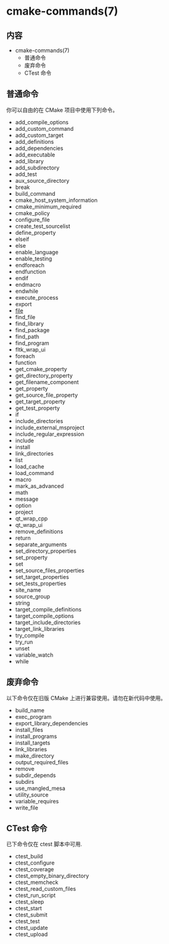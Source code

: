 # cmake-commands\(7\)

## 内容

* cmake-commands\(7\)
  * 普通命令
  * 废弃命令
  * CTest 命令

## 普通命令

你可以自由的在 CMake 项目中使用下列命令。

* add\_compile\_options
* add\_custom\_command
* add\_custom\_target
* add\_definitions
* add\_dependencies
* add\_executable
* add\_library
* add\_subdirectory
* add\_test
* aux\_source\_directory
* break
* build\_command
* cmake\_host\_system\_information
* cmake\_minimum\_required
* cmake\_policy
* configure\_file
* create\_test\_sourcelist
* define\_property
* elseif
* else
* enable\_language
* enable\_testing
* endforeach
* endfunction
* endif
* endmacro
* endwhile
* execute\_process
* export
* [file](/commands/file.md)
* find\_file
* find\_library
* find\_package
* find\_path
* find\_program
* fltk\_wrap\_ui
* foreach
* function
* get\_cmake\_property
* get\_directory\_property
* get\_filename\_component
* get\_property
* get\_source\_file\_property
* get\_target\_property
* get\_test\_property
* if
* include\_directories
* include\_external\_msproject
* include\_regular\_expression
* include
* install
* link\_directories
* list
* load\_cache
* load\_command
* macro
* mark\_as\_advanced
* math
* message
* option
* project
* qt\_wrap\_cpp
* qt\_wrap\_ui
* remove\_definitions
* return
* separate\_arguments
* set\_directory\_properties
* set\_property
* set
* set\_source\_files\_properties
* set\_target\_properties
* set\_tests\_properties
* site\_name
* source\_group
* string
* target\_compile\_definitions
* target\_compile\_options
* target\_include\_directories
* target\_link\_libraries
* try\_compile
* try\_run
* unset
* variable\_watch
* while

## 废弃命令

以下命令仅在旧版 CMake 上进行兼容使用。请勿在新代码中使用。

* build\_name
* exec\_program
* export\_library\_dependencies
* install\_files
* install\_programs
* install\_targets
* link\_libraries
* make\_directory
* output\_required\_files
* remove
* subdir\_depends
* subdirs
* use\_mangled\_mesa
* utility\_source
* variable\_requires
* write\_file

## CTest 命令

已下命令仅在 ctest 脚本中可用.

* ctest\_build
* ctest\_configure
* ctest\_coverage
* ctest\_empty\_binary\_directory
* ctest\_memcheck
* ctest\_read\_custom\_files
* ctest\_run\_script
* ctest\_sleep
* ctest\_start
* ctest\_submit
* ctest\_test
* ctest\_update
* ctest\_upload



